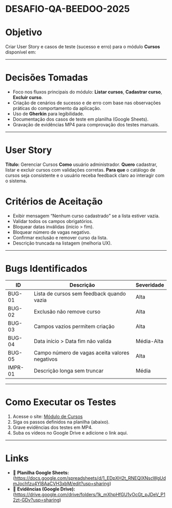 # DESAFIO-QA-BEEDOO-2025

# Objetivo
Criar User Story e casos de teste (sucesso e erro) para o módulo **Cursos** disponível em:

---
# Decisões Tomadas
- Foco nos fluxos principais do módulo: **Listar cursos**, **Cadastrar curso**, **Excluir curso**.
- Criação de cenários de sucesso e de erro com base nas observações práticas do comportamento da aplicação.
- Uso de **Gherkin** para legibilidade.
- Documentação dos casos de teste em planilha (Google Sheets).
- Gravação de evidências MP4 para comprovação dos testes manuais.

---
# User Story
**Título:** Gerenciar Cursos
**Como** usuário administrador.
**Quero** cadastrar, listar e excluir cursos com validações corretas.
**Para que** o catálogo de cursos seja consistente e o usuário receba feedback claro ao interagir com o sistema.

# Critérios de Aceitação
- Exibir mensagem “Nenhum curso cadastrado” se a lista estiver vazia.  
- Validar todos os campos obrigatórios.  
- Bloquear datas inválidas (início > fim).  
- Bloquear número de vagas negativo.  
- Confirmar exclusão e remover curso da lista.  
- Descrição truncada na listagem (melhoria UX).

---
# Bugs Identificados
| ID | Descrição | Severidade |
|----|------------|-------------|
| BUG-01 | Lista de cursos sem feedback quando vazia | Alta |
| BUG-02 | Exclusão não remove curso | Alta |
| BUG-03 | Campos vazios permitem criação | Alta |
| BUG-04 | Data início > Data fim não valida | Média-Alta |
| BUG-05 | Campo número de vagas aceita valores negativos | Alta |
| IMPR-01 | Descrição longa sem truncar | Média |

---
# Como Executar os Testes
1. Acesse o site: [Módulo de Cursos](https://creative-sherbet-a51eac.netlify.app/)
2. Siga os passos definidos na planilha (abaixo).  
3. Grave evidências dos testes em MP4.  
4. Suba os vídeos no Google Drive e adicione o link aqui.

---
# Links
- 🧾 **Planilha Google Sheets:** (https://docs.google.com/spreadsheets/d/1_EDpXH2t_RNEQIXNscWgUdmJochfzu4Yl8AaCVH3xbM/edit?usp=sharing)
- 🎥 **Evidências (Google Drive):** (https://drive.google.com/drive/folders/1k_mXhpHfGU1yOcGt_pJDeV_P12zt-GDv?usp=sharing)
